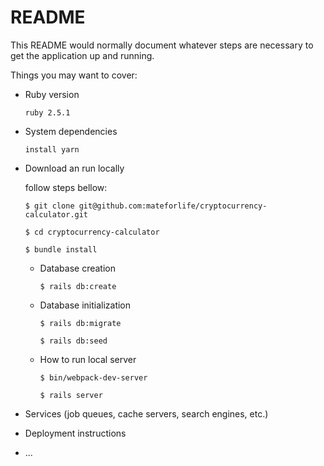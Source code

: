 # README

This README would normally document whatever steps are necessary to get the
application up and running.

Things you may want to cover:

* Ruby version

  `ruby 2.5.1`
 
* System dependencies

  `install yarn`

* Download an run locally

  follow steps bellow:
  
  `$ git clone git@github.com:mateforlife/cryptocurrency-calculator.git`
  
  `$ cd cryptocurrency-calculator`
  
  `$ bundle install`
  
  * Database creation

    `$ rails db:create`
  * Database initialization

    `$ rails db:migrate`

    `$ rails db:seed`

  * How to run local server

    `$ bin/webpack-dev-server`

    `$ rails server`

* Services (job queues, cache servers, search engines, etc.)

* Deployment instructions

* ...
